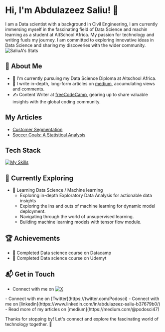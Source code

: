 # Hi, I'm Abdulazeez Saliu! 👋

I am a Data scientist with a background in Civil Engineering, I am currently immersing myself in the fascinating field of Data Science and machin learning as a student at AltSchool Africa. My passion for technology and writing fuels my journey. I am committed to exploring innovative ideas in Data Science and sharing my discoveries with the wider community.
![SaliuA's Stats](https://github-readme-stats.vercel.app/api?username=SaliuA&theme=vue-dark&show_icons=true&hide_border=true&count_private=true)

## 🚀 About Me

- 🔭 I'm currently pursuing my Data Science Diploma at Altschool Africa.
- 📝 I write in-depth, long-form articles on [medium](https://medium.com/@podosci47), accumulating views and comments.
- ✍️ Content Writer at [freeCodeCamp](https://www.freecodecamp.org/), gearing up to share valuable insights with the global coding community.

## My Articles
- [Customer Segmentation](https://medium.com/@podosci47/unlocking-consumer-secrets-an-in-depth-data-analysis-of-shopsmart-customer-behavior-02e047033d10)
- [Soccer Goals: A Statistical Analysis](https://medium.com/@podosci47/goal-galore-a-statistical-showdown-of-mens-vs-women-s-international-soccer-b1f6c9dece9a)


## Tech Stack
[![My Skills](https://skillicons.dev/icons?i=py,sklearn,html,css)](https://skillicons.dev)

## 🌱 Currently Exploring

- 🚀 Learning Data Science / Machine learning
  - Exploring in-depth Exploratory Data Analysis for actionable data insights
  - Exploring the ins and outs of machine learning for dynamic model deployment.
  - Navigating through the world of unsupervised learning.
  - Building machine learning models with tensor flow module.

 ## 🏆 Achievements

- 🌟 Completed Data science course on Datacamp
- 🌟 Completed Data science course on Udemyt


## 📬 Get in Touch
- Connect with me on <a href="https://twitter.com/Podosci" target="_blank">
    <img src="https://img.shields.io/badge/X-%23000000.svg?style=for-the-badge&logo=X&logoColor=white" alt="X">
 </a>
 </a>
- Connect with me on [Twitter](https://twitter.com/Podosci)
- Connect with me on [linkedin](https://www.linkedin.com/in/abdulazeez-saliu-b37679b0/)
- Read more of my articles on [medium](https://medium.com/@podosci47)

Thanks for stopping by! Let's connect and explore the fascinating world of technology together. 🚀
